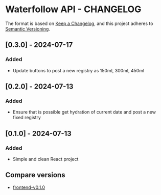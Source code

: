 # Waterfollow API - CHANGELOG

The format is based on [Keep a Changelog](https://keepachangelog.com/en/1.1.0/), and this project adheres to [Semantic Versioning](https://semver.org/spec/v2.0.0.html).

## [0.3.0] - 2024-07-17

### Added

- Update buttons to post a new registry as 150ml, 300ml, 450ml

## [0.2.0] - 2024-07-13

### Added

- Ensure that is possible get hydration of current date and post a new fixed registry

## [0.1.0] - 2024-07-13

### Added

- Simple and clean React project

## Compare versions

- [frontend-v0.1.0](https://github.com/mateusjbarbosa/waterfollow/releases/tag/frontend-v0.1.0)
